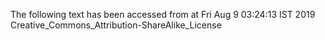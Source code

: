 The following text has been accessed from at Fri Aug 9 03:24:13 IST 2019
Creative_Commons_Attribution-ShareAlike_License
